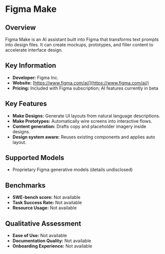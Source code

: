 # Figma Make

## Overview

Figma Make is an AI assistant built into Figma that transforms text prompts into design files. It can create mockups, prototypes, and filler content to accelerate interface design.

## Key Information

- **Developer:** Figma Inc.
- **Website:** [https://www.figma.com/ai/](https://www.figma.com/ai/)
- **Pricing:** Included with Figma subscription; AI features currently in beta

## Key Features

- **Make Designs:** Generate UI layouts from natural language descriptions.
- **Make Prototypes:** Automatically wire screens into interactive flows.
- **Content generation:** Drafts copy and placeholder imagery inside designs.
- **Design system aware:** Reuses existing components and applies auto layout.

## Supported Models

- Proprietary Figma generative models (details undisclosed)

## Benchmarks

- **SWE-bench score:** Not available
- **Task Success Rate:** Not available
- **Resource Usage:** Not available

## Qualitative Assessment

- **Ease of Use:** Not available
- **Documentation Quality:** Not available
- **Onboarding Experience:** Not available
